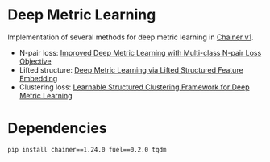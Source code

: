 # Deep Metric Learning
Implementation of several methods for deep metric learning in [Chainer v1](https://docs.chainer.org/en/v1.24.0/).
- N-pair loss:  [Improved Deep Metric Learning with Multi-class N-pair Loss Objective](https://papers.nips.cc/paper/6200-improved-deep-metric-learning-with-multi-class-n-pair-loss-objective)
- Lifted structure: [Deep Metric Learning via Lifted Structured Feature Embedding](https://arxiv.org/abs/1511.06452v1)
- Clustering loss: [Learnable Structured Clustering Framework for Deep Metric Learning](https://arxiv.org/abs/1612.01213v1)

# Dependencies
```bash
pip install chainer==1.24.0 fuel==0.2.0 tqdm
```
